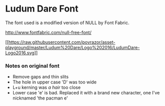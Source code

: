 # Ludum Dare Font
The font used is a modified version of NULL by Font Fabric.

http://www.fontfabric.com/null-free-font/

[[https://raw.githubusercontent.com/povrazor/asset-playground/master/Ludum%20Dare/Logo%202016/LudumDare-Logo2016.svg]]

### Notes on original font
* Remove gaps and thin slits
* The hole in upper case 'D' was too wide
* L+u kerning was _a hair_ too close
* Lower case 'e' is bad. Replaced it with a brand new character, one I've nicknamed 'the pacman e'
